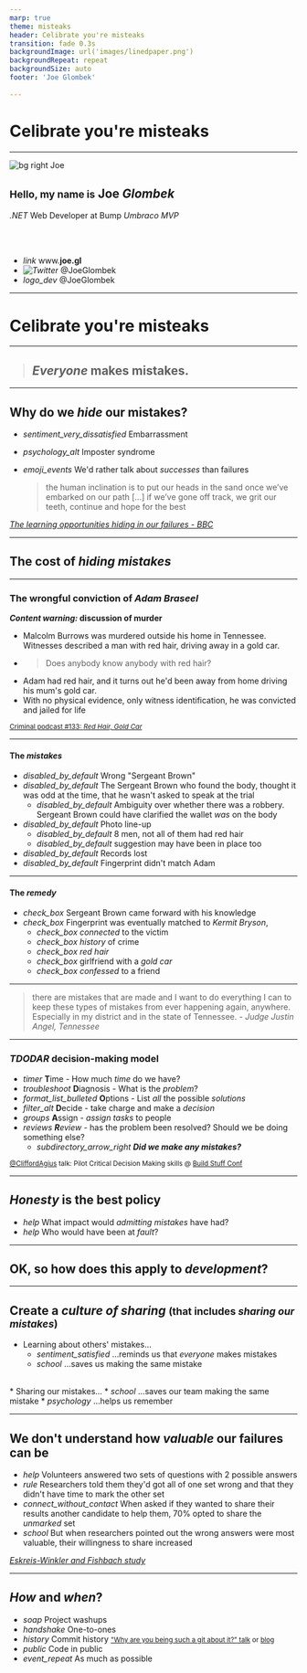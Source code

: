 ```yaml
---
marp: true
theme: misteaks
header: Celibrate you're misteaks
transition: fade 0.3s
backgroundImage: url('images/linedpaper.png')
backgroundRepeat: repeat
backgroundSize: auto
footer: 'Joe Glombek'
 
---
```


<!--
_header: ''
_backgroundImage:
_class: lead
--->

# Celibrate you're misteaks

---

<!--
_header: ''
_footer: ''
--->

![bg right Joe](images/me.jpg)

## <small>Hello, my name is</small> Joe *Glombek*
*.NET* Web Developer at Bump
*Umbraco MVP*

<br />
<br />

- <i>link</i> www.**joe.gl**
- <i>![Twitter](images/Twitter%20social%20icons%20-%20circle%20-%20blue.svg)</i> @JoeGlombek
- <i>logo_dev</i> @JoeGlombek

---

<!--
_header: ''
_backgroundImage:
_class: lead
--->

# Celibrate you're misteaks

---

> ## *Everyone* makes mistakes.

<!--- We've heard it time and again. But there's always that nagging voice inside our heads telling us to hide it away somewhere. -->
---

## Why do we *hide* our mistakes?

* <i>sentiment_very_dissatisfied</i> Embarrassment <!--I can do better attitude-->
* <i>psychology_alt</i> Imposter syndrome
* <i>emoji_events</i> We'd rather talk about *successes* than failures <!-- It's human nature! -->

    > the human inclination is to put our heads in the sand once we’ve embarked on our path [...] if we’ve gone off track, we grit our teeth, continue and hope for the best

<cite>[The learning opportunities hiding in our failures - BBC](https://www.bbc.com/worklife/article/20200616-the-learning-opportunities-hiding-in-our-failures)</cite>

---
<!-- ![bg right 50%](images/RedHair_Art-1024x1024.png) -->

## The cost of *hiding mistakes*

---

### The wrongful conviction of *Adam Braseel*

***Content warning:* discussion of murder**

* Malcolm Burrows was murdered outside his home in Tennessee. Witnesses described a man with red hair, driving away in a gold car.
* <blockquote>Does anybody know anybody with red hair?</blockquote>
* Adam had red hair, and it turns out he'd been away from home driving his mum's gold car.
* With no physical evidence, only witness identification, he was convicted and jailed for life <!--- no motive, didn't know the victim -->

<small>[Criminal podcast #133: *Red Hair, Gold Car*](https://thisiscriminal.com/episode-133-red-hair-gold-car/)</small>

---

#### The *mistakes*

* <i>disabled_by_default</i> Wrong "Sergeant Brown" <!-- One Sergeant Brown found the body, while the other watched the house after the crime. The latter spoke at trial -->
* <i>disabled_by_default</i> The Sergeant Brown who found the body, thought it was odd at the time, that he wasn't asked to speak at the trial
    - <i>disabled_by_default</i> Ambiguity over whether there was a robbery. Sergeant Brown could have clarified the wallet *was* on the body
* <i>disabled_by_default</i> Photo line-up
    - <i>disabled_by_default</i> 8 men, not all of them had red hair
    - <i>disabled_by_default</i> suggestion may have been in place too
* <i>disabled_by_default</i> Records lost
* <i>disabled_by_default</i> Fingerprint didn't match Adam

<!-- Malcolm Burrows -->

---

#### The *remedy*

* <i>check_box</i> Sergeant Brown came forward with his knowledge
* <i>check_box</i> Fingerprint was eventually matched to *Kermit Bryson*, <!-- Didn't come forward with this until 1 year later -->
    - <i>check_box</i> *connected* to the victim
    - <i>check_box</i> *history* of crime
    - <i>check_box</i> *red hair*
    - <i>check_box</i> girlfriend with a *gold car*
    - <i>check_box</i> *confessed* to a friend

<!-- Malcolm Burrows -->
---

> there are mistakes that are made and I want to do everything I can to keep these types of mistakes from ever happening again, anywhere. Especially in my district and in the state of Tennessee.
<cite>- Judge Justin Angel, Tennessee</cite>

<!--
This was by no means an ideal outcome, but Adam was released from prison, and lessons *were* learn't from these mistakes.

Judge Angel and others involved are on the look-out for similar situations
People listening to the Criminal Podcast and other media coverage have learnt of these issues
Greater awareness of the issues with photo lineups
-->

---

### *TDODAR* decision-making model

* <i>timer</i> **T**ime - How much *time* do we have?
* <i>troubleshoot</i> **D**iagnosis - What is the *problem*?
* <i>format_list_bulleted</i> **O**ptions - List *all* the possible *solutions*
* <i>filter_alt</i> **D**ecide - take charge and make a *decision*
* <i>groups</i> **A**ssign - *assign tasks* to people
* <i>reviews</i> ***R**eview* - has the problem been resolved? Should we be doing something else?
    * <i>subdirectory_arrow_right</i> ***Did we make any mistakes?***

<!--

As soon as there's time for a review, one is conducted. This review process is asking one main question: did we make any mistakes?
A lapse in judgement when flying is a matter of life and death, so it's fully accepted that mistakes should be identified early and often so that they can be rectified as soon as possible.
-->

<small>[@CliffordAgius](https://twitter.com/CliffordAgius) talk: Pilot Critical Decision Making skills @ [Build Stuff Conf](https://www.youtube.com/watch?v=co8AAYVWcgI)</small>

<!-- if it's good enough for pilots, it's probably good enough for us -->
---

## *Honesty* is the best policy

* <i>help</i> What impact would *admitting mistakes* have had?
* <i>help</i> Who would have been at *fault*?

---

## OK, so how does this apply to *development*?

---

## Create a *culture of sharing* <small>(that includes *sharing our mistakes*)</small>


* Learning about others' mistakes&hellip;
    * <i>sentiment_satisfied</i> &hellip;reminds us that *everyone* makes mistakes
    * <i>school</i> &hellip;saves us making the same mistake
<br />
* Sharing our mistakes&hellip;
    * <i>school</i> &hellip;saves our team making the same mistake
    * <i>psychology</i> &hellip;helps us remember


---

## We don't understand how *valuable* our failures can be

* <i>help</i> Volunteers answered two sets of questions with 2 possible answers
* <i>rule</i> Researchers told them they'd got all of one set wrong and that they didn't have time to mark the other set
* <i>connect_without_contact</i> When asked if they wanted to share their results another candidate to help them, 70% opted to share the *unmarked* set
* <i>school</i> But when researchers pointed out the wrong answers were most valuable, their willingness to share increased

<!-- Now, maybe some of you be able to take this talk as your indication that your mistakes are valuable, so you can start sharing those too -->

<cite>[Eskreis-Winkler and Fishbach study](https://www.bbc.com/worklife/article/20200616-the-learning-opportunities-hiding-in-our-failures)</cite>

---

## *How* and *when*?

* <i>soap</i> Project washups <!-- Project or sprint washups or retrospectives - time specifically for discussing what went well and what didn't go so well in a project -->
* <i>handshake</i> One-to-ones <!-- Talk to your mentor or boss about your progress - mistakes are progress too if you're learning from them! -->
* <i>history</i> Commit history <small>["Why are you being such a git about it?" talk](https://joe.gl/ombek/talks/ddd-21/) or [blog](https://joe.gl/ombek/blog/such-a-git)</small><!-- Don't overwrite your git history-->
* <i>public</i> Code in public
* <i>event_repeat</i> As much as possible

<!--
We've heard it time and again. But there's always that nagging voice inside our heads telling us to hide it away somewhere. But why be ashamed?! Besides, this can lead to more mistakes in the future. We'll take a look at some of my mistakes and even look at some extreme cases where mistakes can cost lives.

As well as looking at how hiding mistakes can be damaging to our confidence as well as to our work, we'll discuss how and when to talk about our mistakes along with success stories and how highlighting past mistakes can help save time, effort, and - most importantly - shame as individuals, teams, and as a community.

Takeaways:

- An understanding of how hiding mistakes can be damaging
- How being open about past mistakes can help going forwards
- Ideas for how and when to talk about mistakes

-->